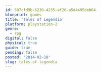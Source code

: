```yaml
---
id: 507cfd9b-6230-4235-af26-a5d4495deb64
blueprint: games
title: 'Tales of Legendia'
platform: playstation-2
genre:
  - rpg
digital: false
physical: true
guide: true
pending: false
posted: '2014-02-10'
slug: tales-of-legendia
---
```

